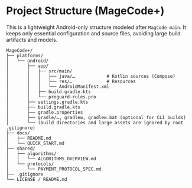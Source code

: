 # Project Structure (MageCode+)

This is a lightweight Android-only structure modeled after `MagCode-main`. It keeps only essential configuration and source files, avoiding large build artifacts and models.

```
MageCode+/
├── platforms/
│   └── android/
│       ├── app/
│       │   ├── src/main/
│       │   │   ├── java/…            # Kotlin sources (Compose)
│       │   │   ├── res/…             # Resources
│       │   │   └── AndroidManifest.xml
│       │   ├── build.gradle.kts
│       │   └── proguard-rules.pro
│       ├── settings.gradle.kts
│       ├── build.gradle.kts
│       ├── gradle.properties
│       ├── gradle/…, gradlew, gradlew.bat (optional for CLI builds)
│       └── (build directories and large assets are ignored by root .gitignore)
├── docs/
│   ├── README.md
│   └── QUICK_START.md
├── shared/
│   ├── algorithms/
│   │   └── ALGORITHMS_OVERVIEW.md
│   └── protocols/
│       └── PAYMENT_PROTOCOL_SPEC.md
├── .gitignore
└── LICENSE / README.md
```


